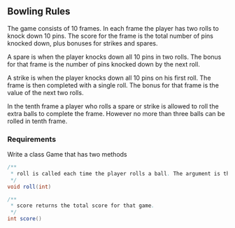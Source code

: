 ## Bowling Rules
The game consists of 10 frames. In each frame the player has two rolls to knock down 10 pins. The score for the frame is
the total number of pins knocked down, plus bonuses for strikes and spares.

A spare is when the player knocks down all 10 pins in two rolls. The bonus for that frame is the number of pins knocked
down by the next roll.

A strike is when the player knocks down all 10 pins on his first roll. The frame is then completed with a single roll.
The bonus for that frame is the value of the next two rolls.

In the tenth frame a player who rolls a spare or strike is allowed to roll the extra balls to complete the frame.
However no more than three balls can be rolled in tenth frame.

### Requirements
Write a class Game that has two methods

```java
/**
 * roll is called each time the player rolls a ball. The argument is the number of pins knocked down.
 */
void roll(int)

/**
 * score returns the total score for that game.
 */           
int score()
```
